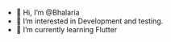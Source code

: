- 👋 Hi, I’m @Bhalaria
- 👀 I’m interested in Development and testing.
- 🌱 I’m currently learning Flutter

<!---
Bhalaria/Bhalaria is a ✨ special ✨ repository because its `README.md` (this file) appears on your GitHub profile.
You can click the Preview link to take a look at your changes.
--->
